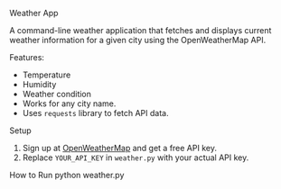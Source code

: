  Weather App 

A command-line weather application that fetches and displays current weather information for a given city using the OpenWeatherMap API.

Features:
- Temperature
- Humidity
- Weather condition
- Works for any city name.
- Uses `requests` library to fetch API data.

Setup
1. Sign up at [OpenWeatherMap](https://openweathermap.org/api) and get a free API key.
2. Replace `YOUR_API_KEY` in `weather.py` with your actual API key.

How to Run
python weather.py

